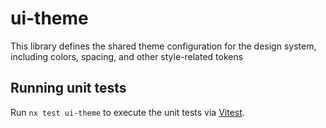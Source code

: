 # ui-theme

This library defines the shared theme configuration for the design system, including colors, spacing, and other style-related tokens

## Running unit tests

Run `nx test ui-theme` to execute the unit tests via [Vitest](https://vitest.dev/).
